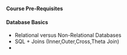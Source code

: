 **Course Pre-Requisites**

#### Database Basics
- Relational versus Non-Relational Databases
- SQL + Joins (Inner,Outer,Cross,Theta Join)
- 

